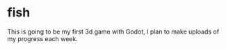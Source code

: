 # fish
This is going to be my first 3d game with Godot, I plan to make uploads of my progress each week. 

